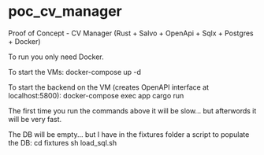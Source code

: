 # poc_cv_manager

Proof of Concept - CV Manager (Rust + Salvo + OpenApi + Sqlx + Postgres + Docker)

To run you only need Docker.

To start the VMs:
docker-compose up -d

To start the backend on the VM (creates OpenAPI interface at localhost:5800):
docker-compose exec app cargo run

The first time you run the commands above it will be slow... but afterwords it will be very fast.

The DB will be empty... but I have in the fixtures folder a script to populate the DB:
cd fixtures
sh load_sql.sh
